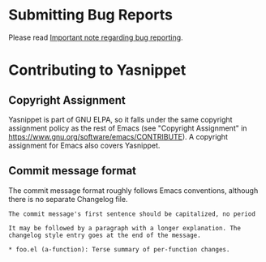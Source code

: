 # Submitting Bug Reports

Please read [Important note regarding bug reporting][bugnote].

# Contributing to Yasnippet

## Copyright Assignment

Yasnippet is part of GNU ELPA, so it falls under the same copyright
assignment policy as the rest of Emacs (see "Copyright Assignment" in
https://www.gnu.org/software/emacs/CONTRIBUTE). A copyright assignment
for Emacs also covers Yasnippet.

## Commit message format

The commit message format roughly follows Emacs conventions, although
there is no separate Changelog file.

    The commit message's first sentence should be capitalized, no period

    It may be followed by a paragraph with a longer explanation. The
    changelog style entry goes at the end of the message.

    * foo.el (a-function): Terse summary of per-function changes.


[bugnote]: https://github.com/capitaomorte/yasnippet#important-note-regarding-bug-reporting
